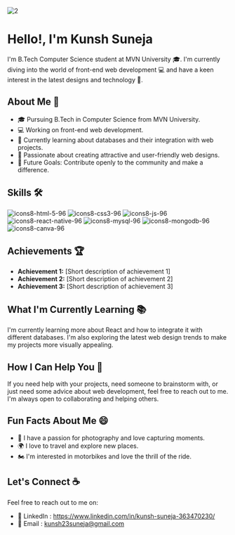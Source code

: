 ![2](https://github.com/Kunsh23/Kunsh23/assets/154256562/b8728f31-8422-4de9-a455-5b3a396e6656)

# Hello!, I'm Kunsh Suneja

I'm B.Tech Computer Science student at MVN University 🎓. I'm currently diving into the world of front-end web development 💻 and have a keen interest in the latest designs and technology 🚀.

## About Me 🚀

- 🎓 Pursuing B.Tech in Computer Science from MVN University.
- 💻 Working on front-end web development.
- 🌱 Currently learning about databases and their integration with web projects.
- 🎨 Passionate about creating attractive and user-friendly web designs.
- 🎯 Future Goals: Contribute openly to the community and make a difference.

## Skills 🛠️
  ![icons8-html-5-96](https://github.com/Kunsh23/Kunsh23/assets/154256562/b143063d-f2fa-49a0-adba-cecc0a6c6247)
  ![icons8-css3-96](https://github.com/Kunsh23/Kunsh23/assets/154256562/1f837492-a7dc-4387-b15b-c6ec88848df2)
  ![icons8-js-96](https://github.com/Kunsh23/Kunsh23/assets/154256562/f31a8923-004a-4cea-bf4d-5fdc18eff877)
  ![icons8-react-native-96](https://github.com/Kunsh23/Kunsh23/assets/154256562/df899950-396f-44b8-bc95-24043dc0191e)
  ![icons8-mysql-96](https://github.com/Kunsh23/Kunsh23/assets/154256562/d0b48f23-72a2-45b7-9305-6796f477970e)
  ![icons8-mongodb-96](https://github.com/Kunsh23/Kunsh23/assets/154256562/13d4dc0d-d905-4ff6-9a0e-82664164c538)
  ![icons8-canva-96](https://github.com/Kunsh23/Kunsh23/assets/154256562/7ec17a83-845b-49a9-a11e-4b4698577801)

## Achievements 🏆

- **Achievement 1:** [Short description of achievement 1]
- **Achievement 2:** [Short description of achievement 2]
- **Achievement 3:** [Short description of achievement 3]

## What I'm Currently Learning 📚

I'm currently learning more about React and how to integrate it with different databases. I'm also exploring the latest web design trends to make my projects more visually appealing.

## How I Can Help You 🤝

If you need help with your projects, need someone to brainstorm with, or just need some advice about web development, feel free to reach out to me. I'm always open to collaborating and helping others.

## Fun Facts About Me 😄

- 📸 I have a passion for photography and love capturing moments.
- 🌍 I love to travel and explore new places.
- 🏍️ I'm interested in motorbikes and love the thrill of the ride.

## Let's Connect ☕

Feel free to reach out to me on:
- 🔗 LinkedIn : https://www.linkedin.com/in/kunsh-suneja-363470230/
- 📧 Email : kunsh23suneja@gmail.com

<!---
Kunsh23/Kunsh23 is a ✨ special ✨ repository because its `README.md` (this file) appears on your GitHub profile.
You can click the Preview link to take a look at your changes.
🔭 I’m currently working on front-end web development, focusing on HTML, CSS, JavaScript and ReactJS.
👯 I’m looking to collaborate on open-source projects and innovative web design ideas.
🤝 I’m looking for help with React and integrating it with different databases.
🌱 I’m currently learning more about React and exploring the latest web design trends.
💬 Ask me about web development, my projects, or any tech-related stuff.
⚡ Fun fact: When I’m not coding, you can find me capturing moments with my camera, exploring new places, or riding my motorbike.
--->
